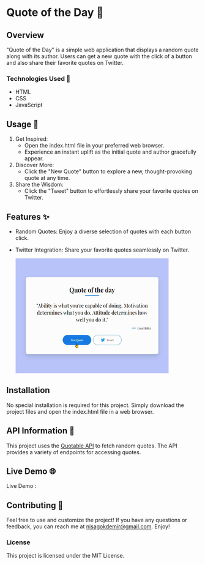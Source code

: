# Quote of the Day 📜

## Overview
"Quote of the Day" is a simple web application that displays a random quote along with its author. Users can get a new quote with the click of a button and also share their favorite quotes on Twitter.

### Technologies Used 🚀
- HTML
- CSS
- JavaScript

## Usage 💬
1. Get Inspired:
    - Open the index.html file in your preferred web browser.
    - Experience an instant uplift as the initial quote and author gracefully appear.
2. Discover More:
    - Click the "New Quote" button to explore a new, thought-provoking quote at any time.
3. Share the Wisdom:
    - Click the "Tweet" button to effortlessly share your favorite quotes on Twitter.

## Features ✨
- Random Quotes: Enjoy a diverse selection of quotes with each button click.
- Twitter Integration: Share your favorite quotes seamlessly on Twitter.

    <img src="./images/quote.gif" alt="alt text" width="400" height="300">

## Installation
No special installation is required for this project. Simply download the project files and open the index.html file in a web browser.

## API Information 🔗
This project uses the [Quotable API](https://github.com/lukePeavey/quotable) to fetch random quotes. The API provides a variety of endpoints for accessing quotes.

## Live Demo 🌐
Live Demo : 

## Contributing 🎯
Feel free to use and customize the project! If you have any questions or feedback, you can reach me at nisagokdemir@gmail.com. Enjoy!

### License
This project is licensed under the MIT License.